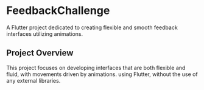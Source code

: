 # FeedbackChallenge

A Flutter project dedicated to creating flexible and smooth feedback interfaces utilizing animations.

## Project Overview

This project focuses on developing interfaces that are both flexible and fluid, with movements driven by animations. using Flutter, without the use of any external libraries.
